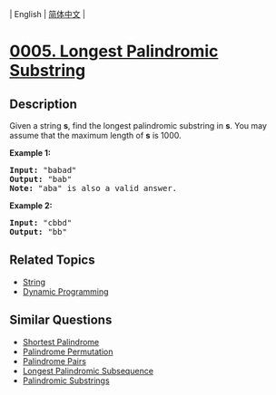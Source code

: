 
| English | [简体中文](README.md) |

# [0005. Longest Palindromic Substring](https://leetcode-cn.com/problems/longest-palindromic-substring/)

## Description

<p>Given a string <strong>s</strong>, find the longest palindromic substring in <strong>s</strong>. You may assume that the maximum length of <strong>s</strong> is 1000.</p>

<p><strong>Example 1:</strong></p>

<pre>
<strong>Input:</strong> &quot;babad&quot;
<strong>Output:</strong> &quot;bab&quot;
<strong>Note:</strong> &quot;aba&quot; is also a valid answer.
</pre>

<p><strong>Example 2:</strong></p>

<pre>
<strong>Input:</strong> &quot;cbbd&quot;
<strong>Output:</strong> &quot;bb&quot;
</pre>


## Related Topics

- [String](https://leetcode-cn.com/tag/string)
- [Dynamic Programming](https://leetcode-cn.com/tag/dynamic-programming)

## Similar Questions

- [Shortest Palindrome](../shortest-palindrome/README_EN.md)
- [Palindrome Permutation](../palindrome-permutation/README_EN.md)
- [Palindrome Pairs](../palindrome-pairs/README_EN.md)
- [Longest Palindromic Subsequence](../longest-palindromic-subsequence/README_EN.md)
- [Palindromic Substrings](../palindromic-substrings/README_EN.md)
